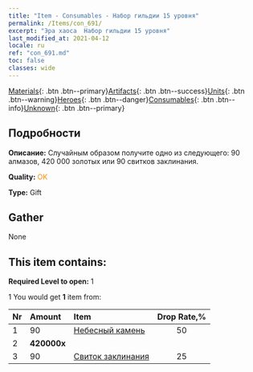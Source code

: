 ```yaml
---
title: "Item - Consumables - Набор гильдии 15 уровня"
permalink: /Items/con_691/
excerpt: "Эра хаоса  Набор гильдии 15 уровня"
last_modified_at: 2021-04-12
locale: ru
ref: "con_691.md"
toc: false
classes: wide
---
```

 [Materials](/ru/Items/){: .btn .btn--primary}[Artifacts](/ru/Items/Artifacts/){: .btn .btn--success}[Units](/ru/Items/Units/){: .btn .btn--warning}[Heroes](/ru/Items/Heroes/){: .btn .btn--danger}[Consumables](/ru/Items/Consumables/){: .btn .btn--info}[Unknown](/ru/Items/Unknown/){: .btn .btn--primary}

## Подробности
 **Описание:** Случайным образом получите одно из следующего: 90 алмазов, 420 000 золотых или 90 свитков заклинания.

 **Quality:** <span style="color: #FF8C00">OK</span>

 **Type:** Gift

## Gather

  None

## This item contains:

 **Required Level to open:** 1

 1 You would get **1** item  from:

  | Nr | Amount |     Item    | Drop Rate,% |
  |:---|:-------|:------------|:---------:|
  | 1 | 90 | [Небесный камень](/ru/Items/art_188/) | 50 | 
  | 2 |  **420000x** | <i class="fas fa-coins"/> |  | 25 | 
  | 3 | 90 | [Свиток заклинания](/ru/Items/con_694/) | 25 | 
